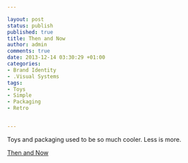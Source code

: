 ```yaml
---

layout: post
status: publish
published: true
title: Then and Now
author: admin
comments: true
date: 2013-12-14 03:30:29 +01:00
categories:
- Brand Identity
- .Visual Systems
tags:
- Toys
- Simple
- Packaging
- Retro


---
```


Toys and packaging used to be so much cooler. Less is more. 

[Then and Now](http://www.cnn.com/2013/12/13/living/gallery/toys-then-and-now/index.html?hpt=hp_c3)
